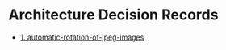 # Architecture Decision Records

* [1. automatic-rotation-of-jpeg-images](0001-automatic-rotation-of-jpeg-images.md)

